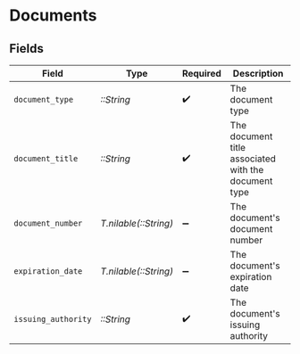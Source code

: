 # Documents


## Fields

| Field                                                | Type                                                 | Required                                             | Description                                          |
| ---------------------------------------------------- | ---------------------------------------------------- | ---------------------------------------------------- | ---------------------------------------------------- |
| `document_type`                                      | *::String*                                           | :heavy_check_mark:                                   | The document type                                    |
| `document_title`                                     | *::String*                                           | :heavy_check_mark:                                   | The document title associated with the document type |
| `document_number`                                    | *T.nilable(::String)*                                | :heavy_minus_sign:                                   | The document's document number                       |
| `expiration_date`                                    | *T.nilable(::String)*                                | :heavy_minus_sign:                                   | The document's expiration date                       |
| `issuing_authority`                                  | *::String*                                           | :heavy_check_mark:                                   | The document's issuing authority                     |
